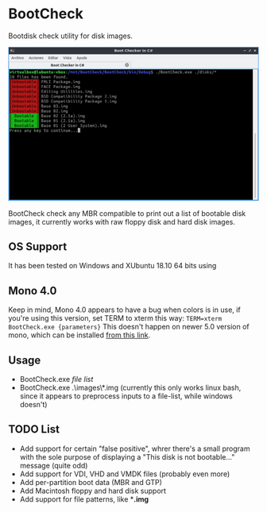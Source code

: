 # BootCheck
Bootdisk check utility for disk images.

![Screenshot](https://raw.githubusercontent.com/fabiosarts/BootCheck/master/images/screenshot01.png)

BootCheck check any MBR compatible to print out a list of bootable disk images, it currently works with raw floppy disk and hard disk images.

## OS Support
It has been tested on Windows and XUbuntu 18.10 64 bits using

## Mono 4.0
Keep in mind, Mono 4.0 appears to have a bug when colors is in use, if you're using this version, set TERM to xterm this way:
``
TERM=xterm BootCheck.exe {parameters}
``
This doesn't happen on newer 5.0 version of mono, which can be installed [from this link](https://www.mono-project.com/).

## Usage
* BootCheck.exe *file list*
* BootCheck.exe .\images\\\*.img (currently this only works linux bash, since it appears to preprocess inputs to a file-list, while windows doesn't)

## TODO List
* Add support for certain "false positive", whrer there's a small program with the sole purpose of displaying a "This disk is not bootable..." message (quite odd)
* Add support for VDI, VHD and VMDK files (probably even more)
* Add per-partition boot data (MBR and GTP)
* Add Macintosh floppy and hard disk support
* Add support for file patterns, like ***.img**
